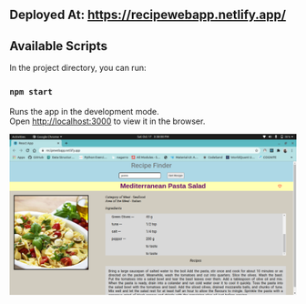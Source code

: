 ## Deployed At: https://recipewebapp.netlify.app/

## Available Scripts

In the project directory, you can run:

### `npm start`

Runs the app in the development mode.<br />
Open [http://localhost:3000](http://localhost:3000) to view it in the browser.



![alt tex](https://github.com/illusionrs/images/blob/master/imageone.png)
